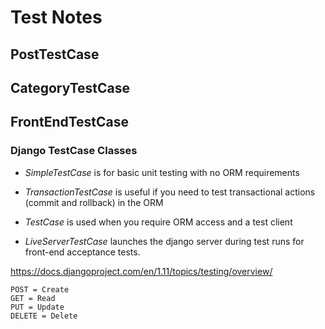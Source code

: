 # Test Notes

## PostTestCase

## CategoryTestCase

## FrontEndTestCase



### Django TestCase Classes

- _SimpleTestCase_ is for basic unit testing with no ORM requirements

- _TransactionTestCase_ is useful if you need to test transactional actions (commit and rollback) in the ORM

- _TestCase_ is used when you require ORM access and a test client

- _LiveServerTestCase_ launches the django server during test runs for front-end acceptance tests.

https://docs.djangoproject.com/en/1.11/topics/testing/overview/


    POST = Create
    GET = Read
    PUT = Update
    DELETE = Delete
